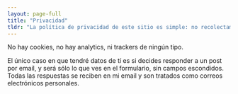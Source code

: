 ```yaml
---
layout: page-full
title: "Privacidad"
tldr: "La política de privacidad de este sitio es simple: no recolectamos nada."
---
```


No hay cookies, no hay analytics, ni trackers de ningún tipo.

El único caso en que tendré datos de tí es si decides responder a un post por email, y será sólo lo que ves en el formulario, sin campos escondidos. Todas las respuestas se reciben en mi email y son tratados como correos electrónicos personales.
